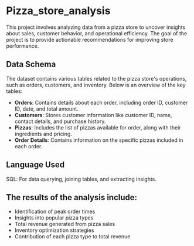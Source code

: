 # Pizza_store_analysis
This project involves analyzing data from a pizza store to uncover insights about sales, customer behavior, and operational efficiency. The goal of the project is to provide actionable recommendations for improving store performance.

## Data Schema
The dataset contains various tables related to the pizza store's operations, such as orders, customers, and inventory. Below is an overview of the key tables:
- **Orders**: Contains details about each order, including order ID, customer ID, date, and total amount.
- **Customers**: Stores customer information like customer ID, name, contact details, and purchase history.
- **Pizzas**: Includes the list of pizzas available for order, along with their ingredients and pricing.
- **Order Details**: Contains information on the specific pizzas included in each order.

## Language Used
SQL: For data querying, joining tables, and extracting insights.

## The results of the analysis include:
- Identification of peak order times
- Insights into popular pizza types
- Total revenue generated from pizza sales
- Inventory optimization strategies
- Contribution of each pizza type to total revenue
